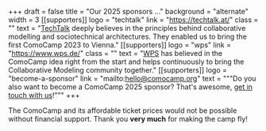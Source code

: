+++
draft = false
title = "Our 2025 sponsors ..."
background = "alternate"
width = 3
[[supporters]]
logo = "techtalk"
link = "https://techtalk.at/"
class = ""
text = "[TechTalk](https://techtalk.at/) deeply believes in the principles behind collaborative modelling and sociotechnical architectures. They enabled us to bring the first ComoCamp 2023 to Vienna."
[[supporters]]
logo = "wps"
link = "https://www.wps.de/"
class = ""
text = "[WPS](https://www.wps.de/) has believed in the ComoCamp idea right from the start and helps continuously to bring the Collaborative Modeling community together."
[[supporters]]
logo = "become-a-sponsor"
link = "mailto:hello@comocamp.org"
text = """Do you also want to become a ComoCamp 2025 sponsor? That's awesome, [get in touch with us](mailto:hello@comocamp.org)!"""
+++

The ComoCamp and its affordable ticket prices would not be possible without financial support. Thank you **very much** for making the camp fly!
